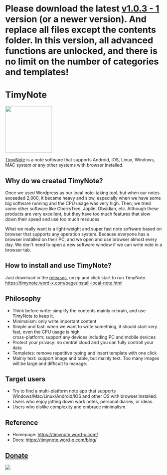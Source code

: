 
# Please download the latest **[v1.0.3 - 1](https://github.com/word-x/TimyNote/releases/tag/TimyNote1.0.3-1)** version (or a newer version). And replace all files except the contents folder. In this version, all advanced functions are unlocked, and there is no limit on the number of categories and templates!
# TimyNote
<img src="https://github.com/word-x/TimyNote/assets/29170706/c5b0d5db-0470-4254-b51f-96007eccd00e"  width="150" height="150">

[TimyNote](https://timynote.word-x.com/) is a note software that supports Android, iOS, Linux, Windows, MAC system or any other systems with browser installed.

## Why do we created TimyNote?
Once we used Wordpress as our local note-taking tool, but when our notes exceeded 2,000, it became heavy and slow, especially when we have some big software running and the CPU usage was very high. Then, we tried some other software like CherryTree, Joplin, Obsidian, etc. Although these products are very excellent, but they have too much features that slow down their speed and use too much resouces.

What we really want is a light-weight and super fast note software based on browser that supports any operation system. Because everyone has a browser installed on their PC, and we open and use browser almost every day. We don't need to open a new software window if we can write note in a browser tab.

## How to install and use TimyNote?
Just download in the [releases](https://gitee.com/word-x/timynote/releases), unzip and click start to run TimyNote.
https://timynote.word-x.com/page/install-local-note.html

## Philosophy
 - Think before write: simplify the contents mainly in brain, and use TimyNote to keep it.
 - Minimalism: only  write important content
 - Simple and fast: when we want to write something, it should start very fast, even the CPU usage is high  
cross-platform: support any devices including PC and mobile devices
 - Protect your privacy: no central cloud and you can fully controll your data
 - Templates: remove repetitive typing and insert template with one click
 - Mainly text: support image and table, but mainly text. Too many images will be large and difficult to manage.

## Target users
- Try to find a multi-platform note app that supports Windows/Mac/Linux/Android/iOS and other OS with browser installed.
- Users who enjoy jotting down work notes, personal diaries, or ideas.
- Users who dislike complexity and embrace minimalism.

## Reference
- Homepage: https://timynote.word-x.com/
- Docs: https://timynote.word-x.com/blog/
## [Donate]([url](https://buy.stripe.com/bIYdRq54ugIB5iwdQW))
[![](https://github.com/user-attachments/assets/f0329436-4778-465b-aa16-8435035e2b53)](https://buy.stripe.com/bIYdRq54ugIB5iwdQW)
